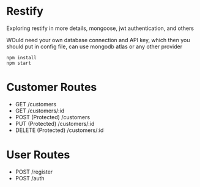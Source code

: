 # Restify
Exploring restify in more details, mongoose, jwt authentication, and others

WOuld need your own database connection and API key, which then you should put in config file, can use mongodb atlas or any other provider

```
npm install
npm start
```

# Customer Routes
- GET /customers
- GET /customers/:id
- POST (Protected) /customers
- PUT (Protected) /customers/:id
- DELETE (Protected) /customers/:id

# User Routes
- POST /register
- POST /auth

